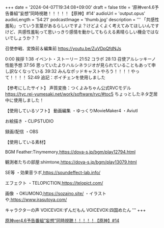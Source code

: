 +++
date = '2024-04-07T19:34:08+09:00'
draft = false
title = '原神ver4.6予告番組”妄想”同時視聴！！！！！【原神】#14'
audioUrl = 'output.opus'
audioLength = '54:21'
podcastImage = 'thumb.jpg'
description = '''
「共感性羞恥」っていう言葉があるらしいですよ？けどよくよく考えてみてほしいんですけど、共感性羞恥って思いっきり感情を動かしてもらえる素晴らしい機会ではないでしょうか？？

召使参戦、変換前＆編集前
https://youtu.be/ZuVDpQfdNJs

0:00 挨拶
1:38 イベント・ストーリー
21:52 コラボ
28:13 召使アルレッキーノ性能予想
37:56 思っていたよりハルシネラジオが見られていることもあって申し訳なくなっている
39:32 みんなポッドキャストやろう！！！！やって！！！！
52:49 追記：ボイチェンを使用しました

【参考にしたサイト】
声質変換：つくよみちゃん公式RVCモデル
https://tyc.rei-yumesaki.net/work/software/rvc/#toc5
ちょっとしたネタ芝居中に使用しました！

【使用しているソフト】
動画編集
・ゆっくりMovieMaker4
・Aviutl

お絵描き
・CLIPSTUDIO

録画/配信
・OBS

【使用している素材】

BGM
Feather:Tinymemory,https://dova-s.jp/bgm/play12794.html

観測者たちの部屋:shimtone,https://dova-s.jp/bgm/play13079.html

SE等
・効果音ラボ,https://soundeffect-lab.info/

エフェクト
・TELOPICTION,https://telopict.com/

画像
・OKUMONO,https://sozaino.site/
・イラストや,https://www.irasutoya.com/

キャラクターの声
VOICEVOX:ずんだもん
VOICEVOX:四国めたん
'''
+++

[原神ver4.6予告番組”妄想”同時視聴！！！！！【原神】#14](https://youtu.be/TqmmyecDjsM)
